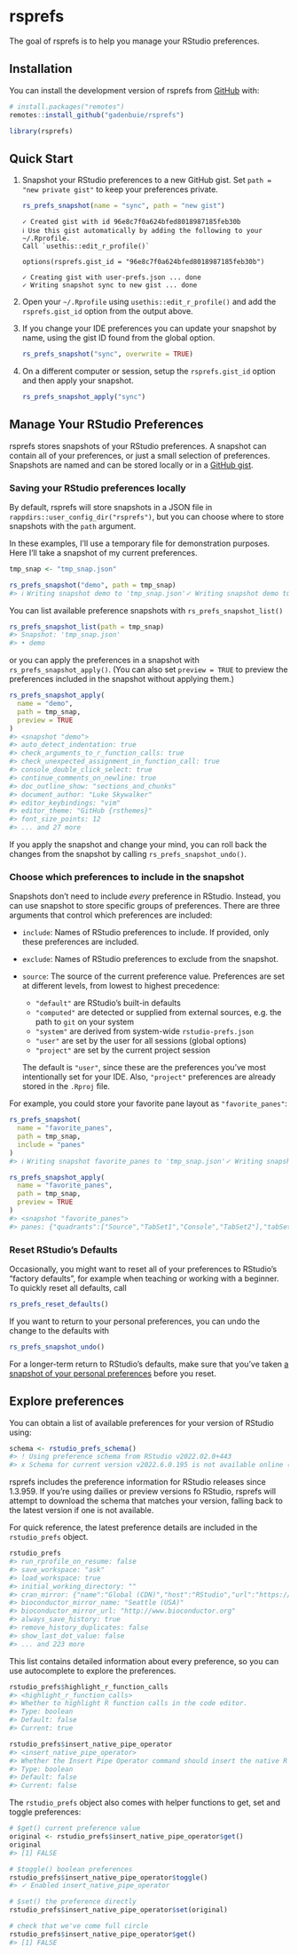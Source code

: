 
<!-- README.md is generated from README.Rmd. Please edit that file -->

# rsprefs

<!-- badges: start -->
<!-- badges: end -->

The goal of rsprefs is to help you manage your RStudio preferences.

## Installation

You can install the development version of rsprefs from
[GitHub](https://github.com/) with:

``` r
# install.packages("remotes")
remotes::install_github("gadenbuie/rsprefs")
```

``` r
library(rsprefs)
```

## Quick Start

1.  Snapshot your RStudio preferences to a new GitHub gist. Set
    `path = "new private gist"` to keep your preferences private.

    ``` r
    rs_prefs_snapshot(name = "sync", path = "new gist")
    ```

        ✓ Created gist with id 96e8c7f0a624bfed8018987185feb30b
        ℹ Use this gist automatically by adding the following to your ~/.Rprofile.
        Call `usethis::edit_r_profile()`     

        options(rsprefs.gist_id = "96e8c7f0a624bfed8018987185feb30b")

        ✓ Creating gist with user-prefs.json ... done
        ✓ Writing snapshot sync to new gist ... done

2.  Open your `~/.Rprofile` using `usethis::edit_r_profile()` and add
    the `rsprefs.gist_id` option from the output above.

3.  If you change your IDE preferences you can update your snapshot by
    name, using the gist ID found from the global option.

    ``` r
    rs_prefs_snapshot("sync", overwrite = TRUE)
    ```

4.  On a different computer or session, setup the `rsprefs.gist_id`
    option and then apply your snapshot.

    ``` r
    rs_prefs_snapshot_apply("sync")
    ```

## Manage Your RStudio Preferences

rsprefs stores snapshots of your RStudio preferences. A snapshot can
contain all of your preferences, or just a small selection of
preferences. Snapshots are named and can be stored locally or in a
[GitHub gist](https://gist.github.com).

### Saving your RStudio preferences locally

By default, rsprefs will store snapshots in a JSON file in
`rappdirs::user_config_dir("rsprefs")`, but you can choose where to
store snapshots with the `path` argument.

In these examples, I’ll use a temporary file for demonstration purposes.
Here I’ll take a snapshot of my current preferences.

``` r
tmp_snap <- "tmp_snap.json"

rs_prefs_snapshot("demo", path = tmp_snap)
#> ℹ Writing snapshot demo to 'tmp_snap.json'✓ Writing snapshot demo to 'tmp_snap.json' ... done
```

You can list available preference snapshots with
`rs_prefs_snapshot_list()`

``` r
rs_prefs_snapshot_list(path = tmp_snap)
#> Snapshot: 'tmp_snap.json'
#> • demo
```

or you can apply the preferences in a snapshot with
`rs_prefs_snapshot_apply()`. (You can also set `preview = TRUE` to
preview the preferences included in the snapshot without applying them.)

``` r
rs_prefs_snapshot_apply(
  name = "demo", 
  path = tmp_snap, 
  preview = TRUE
)
#> <snapshot "demo">
#> auto_detect_indentation: true
#> check_arguments_to_r_function_calls: true
#> check_unexpected_assignment_in_function_call: true
#> console_double_click_select: true
#> continue_comments_on_newline: true
#> doc_outline_show: "sections_and_chunks"
#> document_author: "Luke Skywalker"
#> editor_keybindings: "vim"
#> editor_theme: "GitHub {rsthemes}"
#> font_size_points: 12
#> ... and 27 more
```

If you apply the snapshot and change your mind, you can roll back the
changes from the snapshot by calling `rs_prefs_snapshot_undo()`.

### Choose which preferences to include in the snapshot

Snapshots don’t need to include *every* preference in RStudio. Instead,
you can use snapshot to store specific groups of preferences. There are
three arguments that control which preferences are included:

-   `include`: Names of RStudio preferences to include. If provided,
    only these preferences are included.

-   `exclude`: Names of RStudio preferences to exclude from the
    snapshot.

-   `source`: The source of the current preference value. Preferences
    are set at different levels, from lowest to highest precedence:

    -   `"default"` are RStudio’s built-in defaults
    -   `"computed"` are detected or supplied from external sources,
        e.g. the path to `git` on your system
    -   `"system"` are derived from system-wide `rstudio-prefs.json`
    -   `"user"` are set by the user for all sessions (global options)
    -   `"project"` are set by the current project session

    The default is `"user"`, since these are the preferences you’ve most
    intentionally set for your IDE. Also, `"project"` preferences are
    already stored in the `.Rproj` file.

For example, you could store your favorite pane layout as
`"favorite_panes"`:

``` r
rs_prefs_snapshot(
  name = "favorite_panes", 
  path = tmp_snap,
  include = "panes"
)
#> ℹ Writing snapshot favorite_panes to 'tmp_snap.json'✓ Writing snapshot favorite_panes to 'tmp_snap.json' ... done

rs_prefs_snapshot_apply(
  name = "favorite_panes",
  path = tmp_snap,
  preview = TRUE
)
#> <snapshot "favorite_panes">
#> panes: {"quadrants":["Source","TabSet1","Console","TabSet2"],"tabSet1":["History","Connections","Packages","Presentation"]…
```

### Reset RStudio’s Defaults

Occasionally, you might want to reset all of your preferences to
RStudio’s “factory defaults”, for example when teaching or working with
a beginner. To quickly reset all defaults, call

``` r
rs_prefs_reset_defaults()
```

If you want to return to your personal preferences, you can undo the
change to the defaults with

``` r
rs_prefs_snapshot_undo()
```

For a longer-term return to RStudio’s defaults, make sure that you’ve
taken [a snapshot of your personal preferences](#quick-start) before you
reset.

## Explore preferences

You can obtain a list of available preferences for your version of
RStudio using:

``` r
schema <- rstudio_prefs_schema()
#> ! Using preference schema from RStudio v2022.02.0+443
#> x Schema for current version v2022.6.0.195 is not available online (or is not different). 
```

rsprefs includes the preference information for RStudio releases since
1.3.959. If you’re using dailies or preview versions fo RStudio, rsprefs
will attempt to download the schema that matches your version, falling
back to the latest version if one is not available.

For quick reference, the latest preference details are included in the
`rstudio_prefs` object.

``` r
rstudio_prefs
#> run_rprofile_on_resume: false
#> save_workspace: "ask"
#> load_workspace: true
#> initial_working_directory: ""
#> cran_mirror: {"name":"Global (CDN)","host":"RStudio","url":"https://cran.rstudio.com/","repos":"","country":"us","secondar…
#> bioconductor_mirror_name: "Seattle (USA)"
#> bioconductor_mirror_url: "http://www.bioconductor.org"
#> always_save_history: true
#> remove_history_duplicates: false
#> show_last_dot_value: false
#> ... and 223 more
```

This list contains detailed information about every preference, so you
can use autocomplete to explore the preferences.

``` r
rstudio_prefs$highlight_r_function_calls
#> <highlight_r_function_calls>
#> Whether to highlight R function calls in the code editor.
#> Type: boolean
#> Default: false
#> Current: true
```

``` r
rstudio_prefs$insert_native_pipe_operator
#> <insert_native_pipe_operator>
#> Whether the Insert Pipe Operator command should insert the native R pipe operator, |>
#> Type: boolean
#> Default: false
#> Current: false
```

The `rstudio_prefs` object also comes with helper functions to get, set
and toggle preferences:

``` r
# $get() current preference value
original <- rstudio_prefs$insert_native_pipe_operator$get()
original
#> [1] FALSE

# $toggle() boolean preferences
rstudio_prefs$insert_native_pipe_operator$toggle()
#> ✓ Enabled insert_native_pipe_operator

# $set() the preference directly
rstudio_prefs$insert_native_pipe_operator$set(original)

# check that we've come full circle
rstudio_prefs$insert_native_pipe_operator$get()
#> [1] FALSE
```
